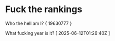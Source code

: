 # Fuck the rankings

Who the hell am I?
{ 19630777 }

What fucking year is it?
[ 2025-06-12T01:26:40Z ]
